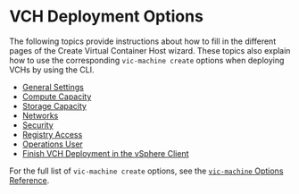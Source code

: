 # VCH Deployment Options #

The following topics provide instructions about how to fill in the different pages of the Create Virtual Container Host wizard. These topics also explain how to use the corresponding `vic-machine create` options when deploying VCHs by using the CLI.

- [General Settings](vch_general_settings.md)
- [Compute Capacity](vch_compute.md)
- [Storage Capacity](vch_storage.md)
- [Networks](vch_networking.md)
- [Security](vch_security.md)
- [Registry Access](vch_registry.md)
- [Operations User](set_up_ops_user.md)
- [Finish VCH Deployment in the vSphere Client](complete_vch_deployment_client.md)

For the full list of `vic-machine create` options, see the [`vic-machine` Options Reference](vicmachine_options_ref.md).